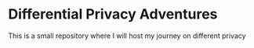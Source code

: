 # Differential Privacy Adventures 
This is a small repository where I will host my journey on different privacy